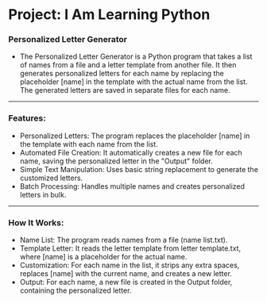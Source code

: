 # Project: I Am Learning Python

### Personalized Letter Generator

- The Personalized Letter Generator is a Python program that takes a list of names from a file and a letter template from another file. It then generates personalized letters for each name by replacing the placeholder [name] in the template with the actual name from the list. The generated letters are saved in separate files for each name.

---

### Features:

- Personalized Letters: The program replaces the placeholder [name] in the template with each name from the list.
- Automated File Creation: It automatically creates a new file for each name, saving the personalized letter in the "Output" folder.
- Simple Text Manipulation: Uses basic string replacement to generate the customized letters.
- Batch Processing: Handles multiple names and creates personalized letters in bulk.

---

### How It Works:

- Name List: The program reads names from a file (name list.txt).
- Template Letter: It reads the letter template from letter template.txt, where [name] is a placeholder for the actual name.
- Customization: For each name in the list, it strips any extra spaces, replaces [name] with the current name, and creates a new letter.
- Output: For each name, a new file is created in the Output folder, containing the personalized letter.
